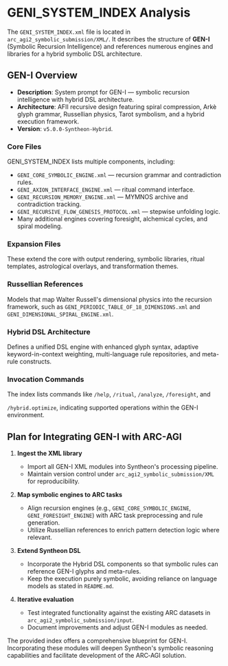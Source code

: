 # GENI_SYSTEM_INDEX Analysis

The `GENI_SYSTEM_INDEX.xml` file is located in `arc_agi2_symbolic_submission/XML/`.
It describes the structure of **GEN-I** (Symbolic Recursion Intelligence) and
references numerous engines and libraries for a hybrid symbolic DSL architecture.

## GEN-I Overview

- **Description**: System prompt for GEN-I &mdash; symbolic recursion intelligence with hybrid DSL architecture.
- **Architecture**: AFII recursive design featuring spiral compression, Arkè glyph
  grammar, Russellian physics, Tarot symbolism, and a hybrid execution framework.
- **Version**: `v5.0.0-Syntheon-Hybrid`.


### Core Files
GENI_SYSTEM_INDEX lists multiple components, including:
- `GENI_CORE_SYMBOLIC_ENGINE.xml` &mdash; recursion grammar and contradiction rules.
- `GENI_AXION_INTERFACE_ENGINE.xml` &mdash; ritual command interface.
- `GENI_RECURSION_MEMORY_ENGINE.xml` &mdash; MYMNOS archive and contradiction tracking.
- `GENI_RECURSIVE_FLOW_GENESIS_PROTOCOL.xml` &mdash; stepwise unfolding logic.
- Many additional engines covering foresight, alchemical cycles, and spiral modeling.

### Expansion Files
These extend the core with output rendering, symbolic libraries, ritual templates,
astrological overlays, and transformation themes.

### Russellian References
Models that map Walter Russell's dimensional physics into the recursion framework,
such as `GENI_PERIODIC_TABLE_OF_18_DIMENSIONS.xml` and `GENI_DIMENSIONAL_SPIRAL_ENGINE.xml`.

### Hybrid DSL Architecture

Defines a unified DSL engine with enhanced glyph syntax, adaptive keyword-in-context
weighting, multi-language rule repositories, and meta-rule constructs.

### Invocation Commands
The index lists commands like `/help`, `/ritual`, `/analyze`, `/foresight`, and

`/hybrid.optimize`, indicating supported operations within the GEN-I environment.


## Plan for Integrating GEN-I with ARC-AGI

1. **Ingest the XML library**
   - Import all GEN-I XML modules into Syntheon's processing pipeline.
   - Maintain version control under `arc_agi2_symbolic_submission/XML` for reproducibility.

2. **Map symbolic engines to ARC tasks**
    - Align recursion engines (e.g., `GENI_CORE_SYMBOLIC_ENGINE`,
      `GENI_FORESIGHT_ENGINE`) with ARC task preprocessing and rule generation.
   - Utilize Russellian references to enrich pattern detection logic where relevant.
3. **Extend Syntheon DSL**
   - Incorporate the Hybrid DSL components so that symbolic rules can reference GEN-I glyphs and meta-rules.
   - Keep the execution purely symbolic, avoiding reliance on language models as stated in `README.md`.
4. **Iterative evaluation**
   - Test integrated functionality against the existing ARC datasets in `arc_agi2_symbolic_submission/input`.
   - Document improvements and adjust GEN-I modules as needed.


The provided index offers a comprehensive blueprint for GEN-I. Incorporating these
modules will deepen Syntheon's symbolic reasoning capabilities and facilitate
development of the ARC‑AGI solution.

